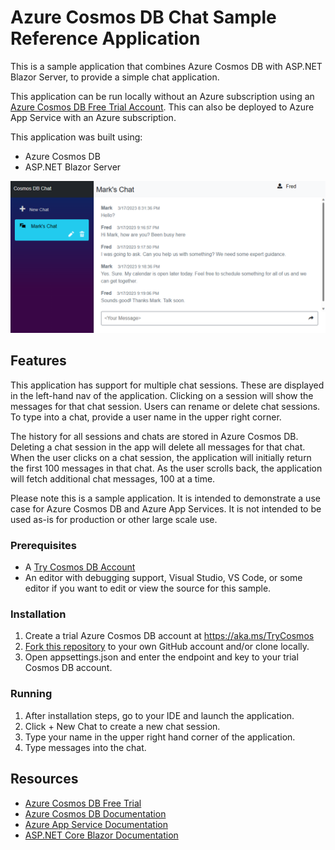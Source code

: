 # Azure Cosmos DB Chat Sample Reference Application

This is a sample application that combines Azure Cosmos DB with ASP.NET Blazor Server, to provide a simple chat application. 

This application can be run locally without an Azure subscription using an [Azure Cosmos DB Free Trial Account](https://aka.ms/Trycosmosdbc). This can also be deployed to Azure App Service with an Azure subscription.

This application was built using:
- Azure Cosmos DB
- ASP.NET Blazor Server

![Cosmos DB + Chat user interface](cosmos-chat.png)

## Features

This application has support for multiple chat sessions. These are displayed in the left-hand nav of the application. Clicking on a session will show the messages for that chat session. Users can rename or delete chat sessions. To type into a chat, provide a user name in the upper right corner.

The history for all sessions and chats are stored in Azure Cosmos DB. Deleting a chat session in the app will delete all messages for that chat. When the user clicks on a chat session, the application will initially return the first 100 messages in that chat. As the user scrolls back, the application will fetch additional chat messages, 100 at a time. 

Please note this is a sample application. It is intended to demonstrate a use case for Azure Cosmos DB and Azure App Services. It is not intended to be used as-is for production or other large scale use.


### Prerequisites

- A [Try Cosmos DB Account](https://aka.ms/Trycosmosdbc)
- An editor with debugging support, Visual Studio, VS Code, or some editor if you want to edit or view the source for this sample.


### Installation

1. Create a trial Azure Cosmos DB account at [https://aka.ms/TryCosmos ](https://aka.ms/Trycosmosdbc)
1. [Fork this repository](https://github.com/AzureCosmosDB/cosmos-chat/fork) to your own GitHub account and/or clone locally.
1. Open appsettings.json and enter the endpoint and key to your trial Cosmos DB account.


### Running

1. After installation steps, go to your IDE and launch the application.
1. Click + New Chat to create a new chat session.
1. Type your name in the upper right hand corner of the application.
1. Type messages into the chat.


## Resources

- [Azure Cosmos DB Free Trial](https://aka.ms/Trycosmosdbc)
- [Azure Cosmos DB Documentation](https://learn.microsoft.com/azure/cosmos-db/)
- [Azure App Service Documentation](https://learn.microsoft.com/azure/app-service/)
- [ASP.NET Core Blazor Documentation](https://learn.microsoft.com/aspnet/core/blazor/)
